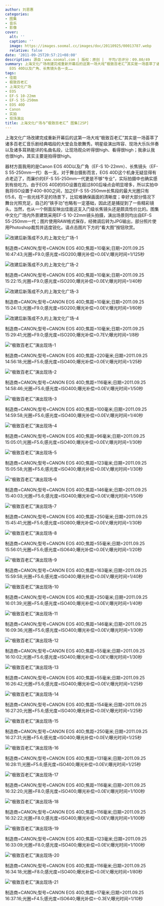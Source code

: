 ```yaml
---
author: 刘恩惠
categories:
- 图集
- 音乐
- 影像
cover:
  alt: ''
  caption: ''
  image: https://images.soomal.cc/images/doc/20110925/00013787.webp
  relative: false
date: '2011-09-25T20:57:21+08:00'
description: 源自：www.soomal.com | 版权：原创 |  平均/总评分：09.80/49
summary: 上海文化广场改建完成重新开幕后的这第一场大戏“极致百老汇”其实是一场荟萃了诸多百老汇音乐剧经典唱段的大堂会及歌舞秀。明星级演出阵容、现场大乐队伴奏以及诸多耳熟能详的名曲名段，让现场观众听得很high、看得很high；我承认我也很high，其实主要是拍得很high。器材方面我用的是Canon
  EOS 40D以及广角、长焦镜头各一支……
tags:
- 佳能
- 极致百老汇
- 上海文化广场
- EOS
- EF-S 10-22mm
- EF-S 55-250mm
- EOS 40D
- Canon
- 实拍
- 现场演出
title: 上海文化广场与“极致百老汇” 图集[25P]
---
```


上海文化广场改建完成重新开幕后的这第一场大戏“极致百老汇”其实是一场荟萃了诸多百老汇音乐剧经典唱段的大堂会及歌舞秀。明星级演出阵容、现场大乐队伴奏以及诸多耳熟能详的名曲名段，让现场观众听得很high、看得很high；我承认我也很high，其实主要是拍得很high。

器材方面我用的是Canon EOS 40D以及广角（EF-S 10-22mm）、长焦镜头（EF-S 55-250mm一代）各一支。对于舞台摄影而言，EOS 40D这个机身无疑显得有点老迈了，而廉价的EF-S 55-250mm一代更是不够“专业”，实际拍摄中也确实感到有些吃力。由于EOS 40D的ISO设置在超过800后噪点会明显增多，所以实拍中我将ISO设置于400-800之间，加之EF-S 55-250mm长焦段的最大光圈只有f/5.6，在一些光线不足的场景下，比较难确保画面的清晰度；幸好大部分情况下舞台光照充足，自己的“铁手功”也略有一定基础，因此还是捕捉到了一些精彩镜头。当然，也从一个侧面反映出佳能这支入门级长焦镜头还是颇具性价比的。图集中文化广场内外景建筑采用EF-S 10-22mm镜头拍摄，演出场景则均出自EF-S 55-250mm一代；图片使用RAW格式保存，经微调后转为JPG输出，部分照片使用Photoshop裁剪并适度锐化。请点击图片下方的“看大图”按钮欣赏。

![改建后新落成不久的上海文化广场-1](https://images.soomal.cc/images/doc/20110925/00013779.webp)

制造商=CANON;型号=CANON EOS 40D;焦距=10毫米;日期=2011.09.25 16:47:43;光圈=F9.0;感光度=ISO200;曝光补偿=0.0EV;曝光时间=1/125秒



![改建后新落成不久的上海文化广场-2](https://images.soomal.cc/images/doc/20110925/00013780.webp)

制造商=CANON;型号=CANON EOS 40D;焦距=10毫米;日期=2011.09.25 15:22:15;光圈=F9.0;感光度=ISO200;曝光补偿=0.0EV;曝光时间=1/40秒



![改建后新落成不久的上海文化广场-3](https://images.soomal.cc/images/doc/20110925/00013781.webp)

制造商=CANON;型号=CANON EOS 40D;焦距=10毫米;日期=2011.09.25 15:24:13;光圈=F9.0;感光度=ISO200;曝光补偿=0.0EV;曝光时间=1/60秒



![改建后新落成不久的上海文化广场-4](https://images.soomal.cc/images/doc/20110925/00013782.webp)

制造商=CANON;型号=CANON EOS 40D;焦距=10毫米;日期=2011.09.25 15:29:41;光圈=F9.0;感光度=ISO200;曝光补偿=0.7EV;曝光时间=1/8秒



![“极致百老汇”演出现场-1](https://images.soomal.cc/images/doc/20110925/00013783.webp)

制造商=CANON;型号=CANON EOS 40D;焦距=220毫米;日期=2011.09.25 14:56:18;光圈=F5.6;感光度=ISO400;曝光补偿=0.0EV;曝光时间=1/25秒



![“极致百老汇”演出现场-2](https://images.soomal.cc/images/doc/20110925/00013784.webp)

制造商=CANON;型号=CANON EOS 40D;焦距=116毫米;日期=2011.09.25 14:58:46;光圈=F5.6;感光度=ISO400;曝光补偿=0.0EV;曝光时间=1/50秒



![“极致百老汇”演出现场-3](https://images.soomal.cc/images/doc/20110925/00013785.webp)

制造商=CANON;型号=CANON EOS 40D;焦距=100毫米;日期=2011.09.25 14:59:58;光圈=F5.6;感光度=ISO400;曝光补偿=0.0EV;曝光时间=1/40秒



![“极致百老汇”演出现场-4](https://images.soomal.cc/images/doc/20110925/00013786.webp)

制造商=CANON;型号=CANON EOS 40D;焦距=96毫米;日期=2011.09.25 15:05:01;光圈=F5.6;感光度=ISO400;曝光补偿=0.0EV;曝光时间=1/30秒



![“极致百老汇”演出现场-5](https://images.soomal.cc/images/doc/20110925/00013787.webp)

制造商=CANON;型号=CANON EOS 40D;焦距=123毫米;日期=2011.09.25 15:05:58;光圈=F5.6;感光度=ISO400;曝光补偿=0.0EV;曝光时间=1/30秒



![“极致百老汇”演出现场-6](https://images.soomal.cc/images/doc/20110925/00013788.webp)

制造商=CANON;型号=CANON EOS 40D;焦距=146毫米;日期=2011.09.25 15:40:03;光圈=F5.6;感光度=ISO400;曝光补偿=0.0EV;曝光时间=1/50秒



![“极致百老汇”演出现场-7](https://images.soomal.cc/images/doc/20110925/00013789.webp)

制造商=CANON;型号=CANON EOS 40D;焦距=250毫米;日期=2011.09.25 15:45:41;光圈=F5.6;感光度=ISO800;曝光补偿=0.0EV;曝光时间=1/30秒



![“极致百老汇”演出现场-8](https://images.soomal.cc/images/doc/20110925/00013790.webp)

制造商=CANON;型号=CANON EOS 40D;焦距=55毫米;日期=2011.09.25 15:56:01;光圈=F5.6;感光度=ISO640;曝光补偿=0.0EV;曝光时间=1/20秒



![“极致百老汇”演出现场-9](https://images.soomal.cc/images/doc/20110925/00013791.webp)

制造商=CANON;型号=CANON EOS 40D;焦距=163毫米;日期=2011.09.25 15:59:58;光圈=F5.6;感光度=ISO400;曝光补偿=0.0EV;曝光时间=1/40秒



![“极致百老汇”演出现场-10](https://images.soomal.cc/images/doc/20110925/00013792.webp)

制造商=CANON;型号=CANON EOS 40D;焦距=250毫米;日期=2011.09.25 16:01:39;光圈=F5.6;感光度=ISO400;曝光补偿=0.0EV;曝光时间=1/40秒



![“极致百老汇”演出现场-11](https://images.soomal.cc/images/doc/20110925/00013793.webp)

制造商=CANON;型号=CANON EOS 40D;焦距=146毫米;日期=2011.09.25 16:09:36;光圈=F5.6;感光度=ISO400;曝光补偿=0.0EV;曝光时间=1/30秒



![“极致百老汇”演出现场-12](https://images.soomal.cc/images/doc/20110925/00013794.webp)

制造商=CANON;型号=CANON EOS 40D;焦距=55毫米;日期=2011.09.25 16:10:02;光圈=F5.6;感光度=ISO400;曝光补偿=0.0EV;曝光时间=1/30秒



![“极致百老汇”演出现场-13](https://images.soomal.cc/images/doc/20110925/00013795.webp)

制造商=CANON;型号=CANON EOS 40D;焦距=55毫米;日期=2011.09.25 16:26:42;光圈=F5.6;感光度=ISO400;曝光补偿=0.0EV;曝光时间=1/25秒



![“极致百老汇”演出现场-14](https://images.soomal.cc/images/doc/20110925/00013796.webp)

制造商=CANON;型号=CANON EOS 40D;焦距=154毫米;日期=2011.09.25 16:27:20;光圈=F5.6;感光度=ISO400;曝光补偿=0.0EV;曝光时间=1/25秒



![“极致百老汇”演出现场-15](https://images.soomal.cc/images/doc/20110925/00013797.webp)

制造商=CANON;型号=CANON EOS 40D;焦距=250毫米;日期=2011.09.25 16:27:31;光圈=F5.6;感光度=ISO400;曝光补偿=0.0EV;曝光时间=1/25秒



![“极致百老汇”演出现场-16](https://images.soomal.cc/images/doc/20110925/00013798.webp)

制造商=CANON;型号=CANON EOS 40D;焦距=131毫米;日期=2011.09.25 16:28:11;光圈=F5.6;感光度=ISO400;曝光补偿=0.0EV;曝光时间=1/25秒



![“极致百老汇”演出现场-17](https://images.soomal.cc/images/doc/20110925/00013799.webp)

制造商=CANON;型号=CANON EOS 40D;焦距=116毫米;日期=2011.09.25 16:32:20;光圈=F8.0;感光度=ISO400;曝光补偿=0.0EV;曝光时间=1/100秒



![“极致百老汇”演出现场-18](https://images.soomal.cc/images/doc/20110925/00013800.webp)

制造商=CANON;型号=CANON EOS 40D;焦距=116毫米;日期=2011.09.25 16:32:22;光圈=F8.0;感光度=ISO400;曝光补偿=0.0EV;曝光时间=1/100秒



![“极致百老汇”演出现场-19](https://images.soomal.cc/images/doc/20110925/00013801.webp)

制造商=CANON;型号=CANON EOS 40D;焦距=123毫米;日期=2011.09.25 16:33:09;光圈=F8.0;感光度=ISO400;曝光补偿=0.0EV;曝光时间=1/100秒



![“极致百老汇”演出现场-20](https://images.soomal.cc/images/doc/20110925/00013802.webp)

制造商=CANON;型号=CANON EOS 40D;焦距=116毫米;日期=2011.09.25 16:34:18;光圈=F8.0;感光度=ISO400;曝光补偿=0.0EV;曝光时间=1/80秒



![“极致百老汇”演出现场-21](https://images.soomal.cc/images/doc/20110925/00013803.webp)

制造商=CANON;型号=CANON EOS 40D;焦距=17毫米;日期=2011.09.25 16:37:16;光圈=F4.5;感光度=ISO640;曝光补偿=-0.3EV;曝光时间=1/10秒